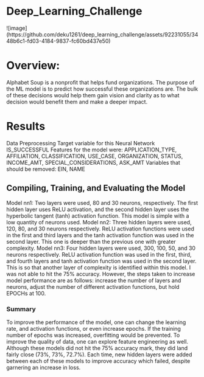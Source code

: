 <h1>Deep_Learning_Challenge</h1>
![image](https://github.com/deku1261/deep_learning_challenge/assets/92231055/3448b6c1-fd03-4184-9837-fc60bd437e50)

<h1> Overview:</h1>
<p1>
Alphabet Soup is a nonprofit that helps fund organizations. The purpose of the ML model is to predict how successful these organizations are. The bulk of these decisions would help them gain vision and clarity as to what decision would benefit them and make a deeper impact. 
</p1>
<h1> Results </h1>
<bullet>Data Preprocessing </bullet>
  <bullet1> Target variable for this Neural Network IS_SUCCESSFUL </bullet1>
  <bullet2> Features for the model were: APPLICATION_TYPE, AFFILIATION, CLASSIFICATION, USE_CASE, ORGANIZATION, STATUS, INCOME_AMT, SPECIAL_CONSIDERATIONS, ASK_AMT </bullet2>
  <bullet3> Variables that should be removed: EIN, NAME </bullet3>
<h2> Compiling, Training, and Evaluating the Model </h2>
  <p1> Model nn1: Two layers were used, 80 and 30 neurons, respectively. The first hidden layer uses ReLU activation, and the second hidden layer uses the hyperbolic tangent (tanh) activation function. This model is simple with a low quantity of neurons used. </p1> 
  <p2> Model nn2: Three hidden layers were used, 120, 80, and 30 neurons respectively. ReLU activation functions were used in the first and third layers and the tanh activation function was used in the second layer. This one is deeper than the previous one with greater complexity. </p2>
  <p3> Model nn3: Four hidden layers were used, 300, 100, 50, and 30 neurons respectively. ReLU activation function was used in the first, third, and fourth layers and tanh activation function was used in the second layer. This is so that another layer of complexity is identified within this model. </p3>
  <bullet> I was not able to hit the 75% accuracy. However, the steps taken to increase model performance are as follows: increase the number of layers and neurons, adjust the number of different activation functions, but hold EPOCHs at 100. 
  </bullet>
<h3> Summary</h3>
<p1> To improve the performance of the model, one can change the learning rate, and activation functions, or even increase epochs. If the training number of epochs was increased, overfitting would be prevented. To improve the quality of data, one can explore feature engineering as well. Although these models did not hit the 75% accuracy mark, they did land fairly close (73%, 73%, 72.7%). Each time, new hidden layers were added between each of these models to improve accuracy which failed, despite garnering an increase in loss. </p1>
